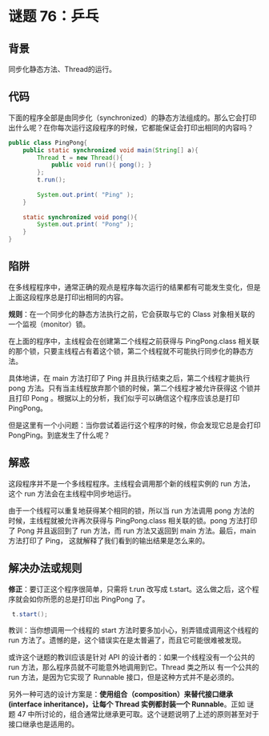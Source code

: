 # 谜题 76：乒乓 

## 背景

同步化静态方法、Thread的运行。

## 代码

下面的程序全部是由同步化（synchronized）的静态方法组成的。那么它会打印出什么呢？在你每次运行这段程序的时候，它都能保证会打印出相同的内容吗？  

```java
public class PingPong{
    public static synchronized void main(String[] a){
        Thread t = new Thread(){
            public void run(){ pong(); }
        };
        t.run();
 
        System.out.print( "Ping" );
    }
 
    static synchronized void pong(){
        System.out.print( "Pong" );
    }
} 
```

## 陷阱

在多线程程序中，通常正确的观点是程序每次运行的结果都有可能发生变化，但是上面这段程序总是打印出相同的内容。

**规则**：在一个同步化的静态方法执行之前，它会获取与它的 Class 对象相关联的一个监视（monitor）锁。

在上面的程序中，主线程会在创建第二个线程之前获得与 PingPong.class 相关联的那个锁，只要主线程占有着这个锁，第二个线程就不可能执行同步化的静态方法。

具体地讲，在 main 方法打印了 Ping 并且执行结束之后，第二个线程才能执行 pong 方法。只有当主线程放弃那个锁的时候，第二个线程才被允许获得这 个锁并且打印 Pong 。根据以上的分析，我们似乎可以确信这个程序应该总是打印 PingPong。

但是这里有一个小问题：当你尝试着运行这个程序的时候，你会发现它总是会打印 PongPing。到底发生了什么呢？ 

## 解惑

这段程序并不是一个多线程程序。主线程会调用那个新的线程实例的 run 方法，这个 run 方法会在主线程中同步地运行。

由于一个线程可以重复地获得某个相同的锁，所以当 run 方法调用 pong 方法的时候，主线程就被允许再次获得与 PingPong.class 相关联的锁。pong 方法打印了 Pong 并且返回到了 run 方法，而 run 方法又返回到 main 方法。最后，main 方法打印了 Ping， 这就解释了我们看到的输出结果是怎么来的。 

## 解决办法或规则

**修正**：要订正这个程序很简单，只需将 t.run 改写成 t.start。这么做之后，这个程序就会如你所愿的总是打印出 PingPong 了。 

```java
 t.start();
```

教训：当你想调用一个线程的 start 方法时要多加小心，别弄错成调用这个线程的 run 方法了。遗憾的是，这个错误实在是太普遍了，而且它可能很难被发现。

或许这个谜题的教训应该是针对 API 的设计者的：如果一个线程没有一个公共的 run 方法，那么程序员就不可能意外地调用到它。Thread 类之所以 有一个公共的 run 方法，是因为它实现了 Runnable 接口，但是这种方式并不是必须的。

另外一种可选的设计方案是：**使用组合（composition）来替代接口继承(interface inheritance)，让每个 Thread 实例都封装一个 Runnable**。正如 谜题 47 中所讨论的，组合通常比继承更可取。这个谜题说明了上述的原则甚至对于接口继承也是适用的。 

